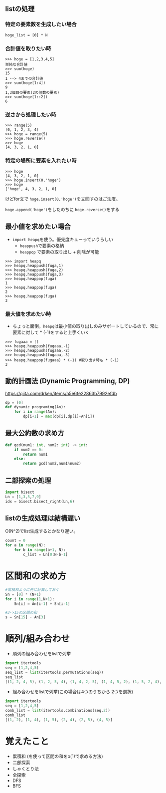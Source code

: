 ## listの処理

### 特定の要素数を生成したい場合

```
hoge_list = [0] * N
```

### 合計値を取りたい時

```
>>> hoge = [1,2,3,4,5]
単純な合計値
>>> sum(hoge)
15
1 --> 4までの合計値
>>> sum(hoge[1:4])
9
1,3個目の要素(2の倍数の要素)
>>> sum(hoge[1::2])
6
```

### 逆さから処理したい時

```
>>> range(5)
[0, 1, 2, 3, 4]
>>> hoge = range(5)
>>> hoge.reverse()
>>> hoge
[4, 3, 2, 1, 0]
```

### 特定の場所に要素を入れたい時

```
>>> hoge
[4, 3, 2, 1, 0]
>>> hoge.insert(0,'hoge')
>>> hoge
['hoge', 4, 3, 2, 1, 0]
```

けどfor文で `hoge.insert(0,'hoge')`を文回すのはご法度。

`hoge.append('hoge')`をしたのちに `hoge.reverse()`をする

## 最小値を求めたい場合

- `import heapq`を使う。優先度キューっていうらしい
  - `heappush`で要素の格納
  - `heappop` で要素の取り出し + 削除が可能
```
>>> import heapq
>>> heapq.heappush(fuga,1)
>>> heapq.heappush(fuga,2)
>>> heapq.heappush(fuga,3)
>>> heapq.heappop(fuga)
1
>>> heapq.heappop(fuga)
2
>>> heapq.heappop(fuga)
3
```

### 最大値を求めたい時

- ちょっと面倒。`heapq`は最小値の取り出しのみサポートしているので、常に要素に対して * (-1)をすると上手くいく
```
>>> fugaaa = []
>>> heapq.heappush(fugaaa,-1)
>>> heapq.heappush(fugaaa,-2)
>>> heapq.heappush(fugaaa,-3)
>>> heapq.heappop(fugaaa) * (-1) #取り出す時も * (-1)
3
```

## 動的計画法 (Dynamic Programming, DP)

https://qiita.com/drken/items/a5e6fe22863b7992efdb

```py
dp = [0]
def dynamic_programing(An):
    for i in range(An):
        dp[i+1] = max(dp[i],dp[i]+An[i])
```


## 最大公約数の求め方
```py
def gcd(num1: int, num2: int) -> int:
    if num2 == 0:
        return num1
    else:
        return gcd(num2,num1%num2)
```

## 二部探索の処理
```py
import bisect
Ln = [1,3,5,7,9] 
idx = bisect.bisect_right(Ln,6)
```

## listの生成処理は結構遅い

O(N^2)でlist生成するとかなり遅い。
```py
count = 0
for a in range(N):
    for b in range(a+1, N):
        c_list = Ln[0:N-b-1]
```


# 区間和の求め方
```py
#累積和ように先に計算しておく
Sn = [0] * (N+1)
for i in range(1,N+1):
    Sn[i] = An[i-1] + Sn[i-1]

#3->15の区間の和
s = Sn[15] - An[3]
```

# 順列/組み合わせ

- 順列の組み合わせをlistで列挙
```py
import itertools
seq = [1,2,4,5]
seq_list = list(itertools.permutations(seq))
seq_list
[(1, 2, 4, 5), (1, 2, 5, 4), (1, 4, 2, 5), (1, 4, 5, 2), (1, 5, 2, 4), (1, 5, 4, 2), (2, 1, 4, 5), (2, 1, 5, 4), (2, 4, 1, 5), (2, 4, 5, 1), (2, 5, 1, 4), (2, 5, 4, 1), (4, 1, 2, 5), (4, 1, 5, 2), (4, 2, 1, 5), (4, 2, 5, 1), (4, 5, 1, 2), (4, 5, 2, 1), (5, 1, 2, 4), (5, 1, 4, 2), (5, 2, 1, 4), (5, 2, 4, 1), (5, 4, 1, 2), (5, 4, 2, 1)]
```

- 組み合わせをlistで列挙(この場合は4つのうちから 2つを選択)
```py
import itertools
seq = [1,2,4,5]
comb_list = list(itertools.combinations(seq,2))
comb_list
[(1, 2), (1, 4), (1, 5), (2, 4), (2, 5), (4, 5)]
```


# 覚えたこと
- 累積和 (を使って区間の和をo(1)で求める方法)
- 二部探索
- しゃくとり法
- 全探索
- DFS
- BFS
